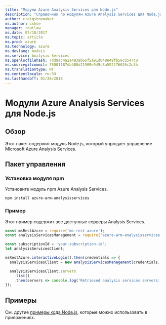 ```yaml
---
title: "Модули Azure Analysis Services для Node.js"
description: "Справочник по модулям Azure Analysis Services для Node.js"
author: craigshoemaker
ms.author: cshoe
manager: routlaw
ms.date: 07/18/2017
ms.topic: article
ms.prod: azure
ms.technology: azure
ms.devlang: nodejs
ms.service: Analysis Services
ms.openlocfilehash: 7dd9ac4a2a4939b66f5a91d048e49fb59cd547c0
ms.sourcegitcommit: 78001187db408d21909e949c8a592f76626c2c3b
ms.translationtype: HT
ms.contentlocale: ru-RU
ms.lasthandoff: 01/26/2018
---
```

# <a name="azure-analysis-services-modules-for-nodejs"></a>Модули Azure Analysis Services для Node.js

## <a name="overview"></a>Обзор
Этот пакет содержит модуль Node.js, который упрощает управление Microsoft Azure Analysis Services.

## <a name="management-package"></a>Пакет управления

### <a name="install-the-npm-module"></a>Установка модуля npm

Установите модуль npm Azure Analysis Services.

```bash
npm install azure-arm-analysisservices
```

### <a name="example"></a>Пример

Этот пример содержит все доступные серверы Analysis Services.

```javascript
const msRestAzure = require('ms-rest-azure');
const analysisServicesManagement = require('azure-arm-analysisservices');

const subscriptionId = 'your-subscription-id';
let analysisServicesClient;

msRestAzure.interactiveLogin().then(credentials => {
  analysisServicesClient = new analysisServicesManagement(credentials, subscriptionId);

  analysisServicesClient.servers
    .list()
    .then(servers => console.log('Retrieved analysis services servers: ', servers));
});
```

## <a name="samples"></a>Примеры

См. другие [примеры кода Node.js](https://azure.microsoft.com/resources/samples/?platform=nodejs), которые можно использовать в приложениях.
